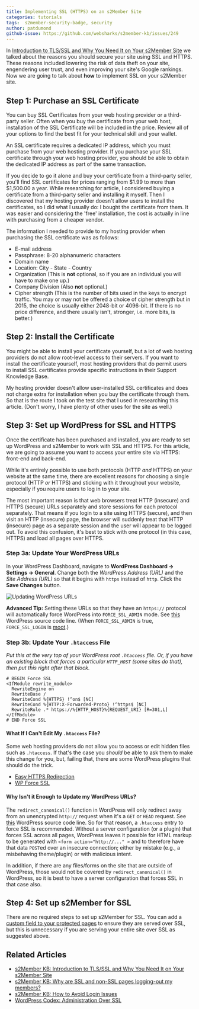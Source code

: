 ```yaml
---
title: Implementing SSL (HTTPS) on an s2Member Site
categories: tutorials
tags:  s2member-security-badge, security
author: patdumond
github-issue: https://github.com/websharks/s2member-kb/issues/249
---
```


In [Introduction to TLS/SSL and Why You Need It on Your s2Member Site](http://s2member.com/kb-article/introduction-to-tlsssl-and-why-you-need-it-on-your-s2member-site/) we talked about the reasons you should secure your site using SSL and HTTPS. These reasons included lowering the risk of data theft on your site, engendering user trust, and even improving your site's Google rankings. Now we are going to talk about **how** to implement SSL on your s2Member site.

## Step 1: Purchase an SSL Certificate

You can buy SSL Certificates from your web hosting provider or a third-party seller. Often when you buy the certificate from your web host, installation of the SSL Certificate will be included in the price. Review all of your options to find the best fit for your technical skill and your wallet.

An SSL certificate requires a dedicated IP address, which you must purchase from your web hosting provider. If you purchase your SSL certificate through your web hosting provider, you should be able to obtain the dedicated IP address as part of the same transaction. 

If you decide to go it alone and buy your certificate from a third-party seller, you'll find SSL certificates for prices ranging from $1.99 to more than $1,500.00 a year. While researching for article, I considered buying a certificate from a third-party seller and installing it myself. Then I discovered that my hosting provider doesn't allow users to install the certificates, so I did what I usually do: I bought the certificate from them. It was easier and considering the 'free' installation, the cost is actually in line with purchasing from a cheaper vendor.

The information I needed to provide to my hosting provider when purchasing the SSL certificate was as follows:

- E-mail address
- Passphrase: 8-20 alphanumeric characters
- Domain name
- Location: City - State - Country
- Organization (This is **not** optional, so if you are an individual you will have to make one up.)
- Company Division (Also **not** optional.)
- Cipher strength (This is the number of bits used in the keys to encrypt traffic. You may or may not be offered a choice of cipher strength but in 2015, the choice is usually either 2048-bit or 4096-bit. If there is no price difference, and there usually isn't, stronger, i.e. more bits, is better.)

## Step 2: Install the Certificate

You might be able to install your certificate yourself, but a lot of web hosting providers do not allow root-level access to their servers. If you want to install the certificate yourself, most hosting providers that do permit users to install SSL certificates provide specific instructions in their Support Knowledge Base.

My hosting provider doesn't allow user-installed SSL certificates and does not charge extra for installation when you buy the certificate through them. So that is the route I took on the test site that I used in researching this article. (Don't worry, I have plenty of other uses for the site as well.)

## Step 3: Set up WordPress for SSL and HTTPS

Once the certificate has been purchased and installed, you are ready to set up WordPress and s2Member to work with SSL and HTTPS. For this article, we are going to assume you want to access your entire site via HTTPS: front-end and back-end. 

While it's entirely possible to use both protocols (HTTP _and_ HTTPS) on your website at the same time, there are excellent reasons for choosing a single protocol (HTTP _or_ HTTPS) and sticking with it throughout your website, especially if you require users to log in to your site. 

The most important reason is that web browsers treat HTTP (insecure) and HTTPS (secure) URLs separately and store sessions for each protocol separately. That means if you login to a site using HTTPS (secure), and then visit an HTTP (insecure) page, the browser will suddenly treat that HTTP (insecure) page as a separate session and the user will appear to be logged out. To avoid this confusion, it's best to stick with one protocol (in this case, HTTPS) and load all pages over HTTPS.

### Step 3a: Update Your WordPress URLs

In your WordPress Dashboard, navigate to **WordPress Dashboard → Settings → General**. Change both the *WordPress Address (URL)* and the *Site Address (URL)* so that it begins with `https` instead of `http`. Click the **Save Changes** button.

![Updating WordPress URLs](https://cloud.githubusercontent.com/assets/9320495/9689018/ef77183c-5300-11e5-82b5-3d6790a67c04.png)

**Advanced Tip:** Setting these URLs so that they have an `https://` protocol will automatically force WordPress into `FORCE_SSL_ADMIN` mode. See [this](https://github.com/WordPress/WordPress/blob/4.3/wp-includes/default-constants.php#L266) WordPress source code line. (When `FORCE_SSL_ADMIN` is true, `FORCE_SSL_LOGIN` is [moot](https://github.com/WordPress/WordPress/blob/4.3/wp-includes/default-constants.php#L272-L280).)

### Step 3b: Update Your `.htaccess` File

_Put this at the very top of your WordPress root `.htaccess` file. Or, if you have an existing block that forces a particular `HTTP_HOST` (some sites do that), then put this right after that block._

```
# BEGIN Force SSL
<IfModule rewrite_module>
  RewriteEngine on
  RewriteBase /
  RewriteCond %{HTTPS} !^on$ [NC]
  RewriteCond %{HTTP:X-Forwarded-Proto} !^https$ [NC]
  RewriteRule .* https://%{HTTP_HOST}%{REQUEST_URI} [R=301,L]
</IfModule>
# END Force SSL
```

#### What If I Can't Edit My `.htaccess` File?

Some web hosting providers do not allow you to access or edit hidden files such as `.htaccess`. If that's the case you *should* be able to ask them to make this change for you, but, failing that, there are some WordPress plugins that should do the trick.

* [Easy HTTPS Redirection](https://wordpress.org/plugins/https-redirection/)
* [WP Force SSL](https://wordpress.org/plugins/wp-force-ssl/)

#### Why Isn't it Enough to Update my WordPress URLs?

The `redirect_canonical()` function in WordPress will only redirect away from an unencrypted `http://` request when it's a `GET` or `HEAD` request. See [this](https://github.com/WordPress/WordPress/blob/4.3/wp-includes/canonical.php#L44-L46) WordPress source code line. So for that reason, a `.htaccess` entry to force SSL is recommended. Without a server configuration (or a plugin) that forces SSL across all pages, WordPress leaves it possible for HTML markup to be generated with `<form action="http://..." >` and to therefore have that data `POST`ed over an insecure connection; either by mistake (e.g., a misbehaving theme/plugin) or with malicious intent.

In addition, if there are any files/forms on the site that are outside of WordPress, those would not be covered by `redirect_canonical()` in WordPress, so it is best to have a server configuration that forces SSL in that case also.

## Step 4: Set up s2Member for SSL

There are no required steps to set up s2Member for SSL. You can add a [custom field to your protected pages](http://s2member.com/kb-article/why-are-ssl-and-non-ssl-pages-logging-out-my-members/) to ensure they are served over SSL, but this is unnecessary if you are serving your entire site over SSL as suggested above.

## Related Articles

* [s2Member KB: Introduction to TLS/SSL and Why You Need It on Your s2Member Site](http://s2member.com/kb-article/introduction-to-tlsssl-and-why-you-need-it-on-your-s2member-site/)
* [s2Member KB: Why are SSL and non-SSL pages logging-out my members?](http://s2member.com/kb-article/why-are-ssl-and-non-ssl-pages-logging-out-my-members/)
* [s2Member KB: How to Avoid Login Issues](http://s2member.com/kb-article/how-to-avoid-login-issues/) 
* [WordPress Codex: Administration Over SSL](http://codex.wordpress.org/Administration_Over_SSL)
